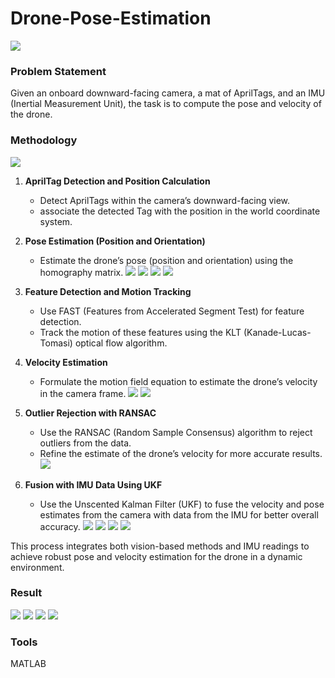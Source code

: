 # Drone-Pose-Estimation

<img src='jg.gif'>

### Problem Statement
Given an onboard downward-facing camera, a mat of AprilTags, and an IMU (Inertial Measurement Unit), the task is to compute the pose and velocity of the drone.

### Methodology

   <img src='state.png'>
   
1. **AprilTag Detection and Position Calculation**  
   - Detect AprilTags within the camera’s downward-facing view.
   - associate the detected Tag with the position in the world coordinate system.

2. **Pose Estimation (Position and Orientation)**  
   - Estimate the drone’s pose (position and orientation) using the homography matrix.
     <img src='Part1_eq1.png'>
     <img src='Part1_eq2.png'>
     <img src='Part1_eq3.png'>
     <img src='Part1_eq4.png'>

3. **Feature Detection and Motion Tracking**  
   - Use FAST (Features from Accelerated Segment Test) for feature detection.
   - Track the motion of these features using the KLT (Kanade-Lucas-Tomasi) optical flow algorithm.

4. **Velocity Estimation**  
   - Formulate the motion field equation to estimate the drone’s velocity in the camera frame.
     <img src='Part2_eq1.png'>
     <img src='Part2_eq2.png'>
     

5. **Outlier Rejection with RANSAC**  
   - Use the RANSAC (Random Sample Consensus) algorithm to reject outliers from the data.
   - Refine the estimate of the drone’s velocity for more accurate results.
     <img src='Part2_eq3.png'>

6. **Fusion with IMU Data Using UKF**  
   - Use the Unscented Kalman Filter (UKF) to fuse the velocity and pose estimates from the camera with data from the IMU for better overall accuracy.
     <img src='prediction.png'>
     <img src='update_1.png'>
     <img src='update_2.png'>
     <img src='measurement_model_2.png'> 

This process integrates both vision-based methods and IMU readings to achieve robust pose and velocity estimation for the drone in a dynamic environment.

### Result

<img src='part2_data2.png'>
<img src='part2_data1.png'>
<img src='part1_data_1.png'>
<img src='part1_data_2.png'>

### Tools
MATLAB







